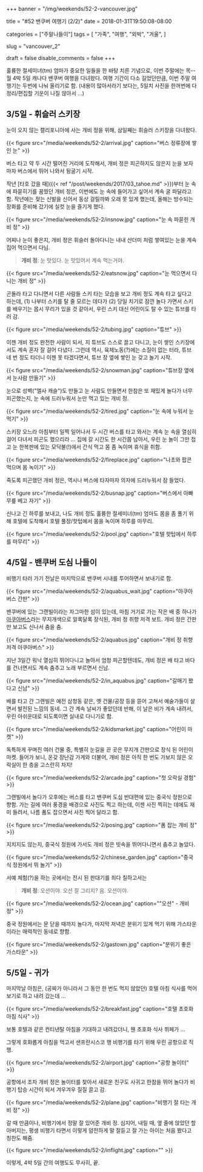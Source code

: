 +++
banner = "/img/weekends/52-2-vancouver.jpg"

title = "#52 밴쿠버 여행기 (2/2)"
date = 2018-01-31T19:50:08-08:00

categories = ["주말나들이"]
tags = [
    "가족",
    "여행",
    "외박",
    "겨울",
]

slug = "vancouver_2"

draft = false
disable_comments = false
+++

훌륭한 절세미녀(tm) 엄마가 중요한 일들을 한 바탕 치른 기념으로, 이번 주말에는
목--월 4박 5일 캐나다 밴쿠버 여행을 다녀왔다. 여행 기간이 다소 길었던만큼,
이번 주말 여행기는 두번에 나눠 올리기로 함.
(내용이 많아서라기 보다는, 5일치 사진을 한꺼번에 다 정리/편집할 기운이 나질
않아서 …)

<!--more-->

## 3/5일 - 휘슬러 스키장

눈이 오지 않는 캘리포니아에 사는 개비 정을 위해, 삼일째는 휘슬러 스키장을
다녀왔다.

{{< figure src="/media/weekends/52-2/arrival.jpg"
  caption="버스 정류장에 쌓인 눈" >}}

버스 타고 약 두 시간 떨어진 거리에 도착해서, 개비 정은 피곤하지도 않은지 눈을
보자마자 버스에서 뛰어 나와서 뒹굴기 시작.

작년 [타호 갔을 때]({{< ref "/post/weekends/2017/03_tahoe.md" >}})부터 눈 속에
파묻히기를 꿈꿨던 개비 정은, 이번에도 눈 속에 들어가고 싶어서 계속 굴 파달라고
함. 작년에는 젖는 신발을 신어서 동상 걸릴까봐 오래 못 있게 했는데,
올해는 방수되는 장화를 준비해 갔기에 실컷 눈을 즐기게 했다.

{{< figure src="/media/weekends/52-2/insnow.jpg"
  caption="눈 속 파묻힌 개비 정" >}}

어찌나 눈이 좋은지, 개비 정은 휘슬러 돌아다니는 내내 산더미 처럼 쌓여있는 눈을
계속 집어 먹으면서 다님.

> **개비 정**: 눈 맛있다. 눈 맛있어서 계속 먹는거야.

{{< figure src="/media/weekends/52-2/eatsnow.jpg"
  caption="눈 먹으면서 다니는 개비 정" >}}

곤돌라 타고 다니면서 다른 사람들 스키 타는 모습을 보고 개비 정도 계속 타고
싶다고 하는데, (1) 나부터 스키를 탈 줄 모르는 데다가 (2) 당일 치기로 잠깐 놀다
가면서 스키를 배우기는 몹시 무리가 있을 것 같아서, 우린 스키 대신 어린이도
탈 수 있는 튜브를 타러 감.

{{< figure src="/media/weekends/52-2/tubing.jpg"
  caption="튜브" >}}

이젠 개비 정도 완전한 사람이 되서, 지 튜브도 스스로 끌고 다니고, 눈이 쌓인
스키장에서도 계속 혼자 잘 걸어 다녔다. 그런데 역시, 육체노동(?)에는 소질이 없는
터라, 튜브 네 번 정도 타더니 이젠 못 타겠다면서, 튜브 장 옆에 쌓인 눈 갖고 놀기
시작.

{{< figure src="/media/weekends/52-2/snowman.jpg"
  caption="튜브장 옆에서 눈사람 만들기" >}}

눈으로 성벽("엘사 캐슬")도 만들고 눈 사람도 만들면서 한참은 또 재밌게 놀다가
너무 피곤했는지, 눈 속에 드러누워서 눈만 먹고 있는 개비 정.

{{< figure src="/media/weekends/52-2/tired.jpg"
  caption="눈 속에 누워서 눈 먹기" >}}

스키장 오느라 아침부터 일찍 일어나서 두 시간 버스를 타고 와서는 계속 눈 속을
열심히 걸어 다녀서 피곤도 했으리라 … 집에 갈 시간도 한 시간쯤 남아서, 우린
눈 놀이 그만 접고 눈 한복판에 있는 모닥불(!)에서 간식 먹고 몸 좀 녹이며 휴식을
취함.

{{< figure src="/media/weekends/52-2/fireplace.jpg"
  caption="나초와 팝콘 먹으며 몸 녹이기" >}}

죽도록 피곤했던 개비 정은, 역시나 버스에 타자마자 의자에 드러누워서 잠 들었다.

{{< figure src="/media/weekends/52-2/busnap.jpg"
  caption="버스에서 아빠 무릎 베고 자기" >}}

신나고 긴 하루를 보내고, 나도 개비 정도 훌륭한 절세미녀(tm) 엄마도 몸을 좀 풀기
위해 호텔에 도착해서 호텔 풀장/핫텁에서 몸을 녹이며 하루를 마무리.

{{< figure src="/media/weekends/52-2/pool.jpg"
  caption="호텔 핫텁에서 하루를 마무리" >}}

## 4/5일 - 밴쿠버 도심 나들이

비행기 타러 가기 전날은 마지막으로 밴쿠버 시내를 투어하면서 보내기로 함.

{{< figure src="/media/weekends/52-2/aquabus_wait.jpg"
  caption="아쿠아버스 간판" >}}

밴쿠버에 있는 그랜빌이라는 자그마한 섬이 있는데, 마침 거기로 가는 작은
배 중 하나가 [아쿠아버스](https://theaquabus.com/)라는 무지개색으로 알록달록
장식된, 개비 정 취향 저격 보트. 개비 정은 간판만 보고도 신나서 춤을 춤.

{{< figure src="/media/weekends/52-2/aquabus.jpg"
  caption="개비 정 취향 저격 아쿠아버스" >}}

지난 3일간 워낙 열심히 뛰어다니고 놀아서 엄청 피곤할텐데도, 개비 정은 배 타고
바다를 건너면서도 계속 춤추고 노래 부르면서 신남.

{{< figure src="/media/weekends/52-2/in_aquabus.jpg"
  caption="갈매기 봤다고 신남" >}}

배를 타고 간 그랜빌은 예전 삼청동 같은, 옛 건물/공장 등을 뜯어 고쳐서
예술가들이 살면서 발전된 느낌의 동네.
그 간 계속 날씨가 좋았던데 반해, 이 날은 비가 계속 내려서, 우린 아쉬운대로
되도록이면 실내로 다니기로 함.

{{< figure src="/media/weekends/52-2/kidsmarket.jpg"
  caption="어린이 마켓" >}}

독특하게 꾸며진 여러 건물 중, 특별히 눈길을 끈 곳은 무지개 간판으로 장식
된 어린이 마켓. 들어가 보니, 온갖 장난감 가게와 더불어, 개비 정은 아직 한 번도
가보지 않은 오락실이 한 층을 고스란히 차지!

{{< figure src="/media/weekends/52-2/arcade.jpg"
  caption="첫 오락실 경험" >}}

그랜빌에서 놀다가 오후에는 버스를 타고 밴쿠버 도심 반대편에 있는 중국식
정원으로 향함. 가는 길에 여러 풍경을 배경으로 사진도 찍고 하는데, 이젠 사진
찍히는 데에도 재미 들려서, 나름 폼도 잡으면서 사진 찍어 달라고 함.

{{< figure src="/media/weekends/52-2/posing.jpg"
  caption="폼 잡는 개비 정" >}}

지치지도 않는지, 중국식 정원에 가서도 개비 정은 빗속을 뛰어다니면서 춤추고
놀았다.

{{< figure src="/media/weekends/52-2/chinese_garden.jpg"
  caption="중국식 정원에서 뛰 놀기" >}}

서예 체험(?)을 하는 곳에서는 전시 된 판대기를 죄다 칠하고서는

> **개비 정**: 오션이야. 오션 잘 그리지? 음. 오션이야.

{{< figure src="/media/weekends/52-2/ocean.jpg"
  caption="\"오션\" - 개비 정" >}}

중국 정원에서는 문 닫을 때까지 놀다가, 마지막 저녁은 분위기 있게 먹기 위해
가스타운이라는 매력적인 동네로 향함.

{{< figure src="/media/weekends/52-2/gastown.jpg"
  caption="분위기 좋은 가스타운" >}}


## 5/5일 - 귀가

마지막날 아침은, (공짜가 아니라서 그 동안 한 번도 먹지 않았던) 호텔 아침 식사를
먹어 보기로 하고 내려 갔는데 … 

{{< figure src="/media/weekends/52-2/breakfast.jpg"
  caption="호텔 초호화 아침 식사" >}}

보통 호텔과 같은 컨티낸탈 아침을 기대하고 내려갔더니, 웬 초호화 식사 뷔페가 … 

그렇게 호화롭게 아침을 먹고서 샌프란시스코 행 비행기를 타기 위해 우린 공항으로
직행.

{{< figure src="/media/weekends/52-2/airport.jpg"
  caption="공항 놀이터" >}}

공항에서 조차 개비 정은 놀이터를 찾아서 새로운 친구도 사귀고 한참을 뛰어 놀다가 
비행기 탑승 시간이 되서 겨우겨우 질질 끌고 감.

{{< figure src="/media/weekends/52-2/plane.jpg"
  caption="비행기 잘 타는 개비 정" >}}

갈 때 만큼이나, 비행기에서 정말 잘 있어준 개비 정. 심지어, 내릴 때, 옆 줄에
앉았던 할아버지는, 평생 비행기 타면서 이렇게 얌전하게 말 잘듣고 잘 가는 아이는
처음 봤다고 칭찬도 해줌.

{{< figure src="/media/weekends/52-2/inflight.jpg"
  caption="" >}}

이렇게, 4박 5일 간의 여행도도 무사히, 끝.

